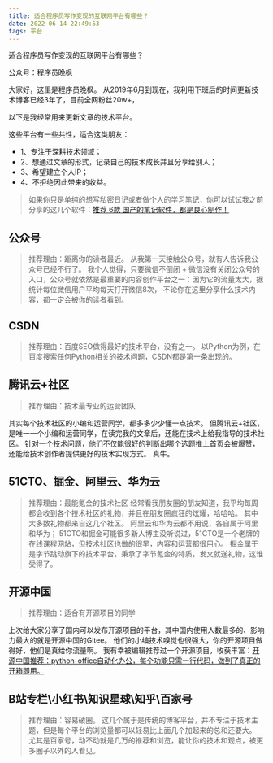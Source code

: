 ```yaml
---
title: 适合程序员写作变现的互联网平台有哪些？
date: 2022-06-14 22:49:53
tags: 平台
---
```


适合程序员写作变现的互联网平台有哪些？

公众号：程序员晚枫

大家好，这里是程序员晚枫。
从2019年6月到现在，我利用下班后的时间更新技术博客已经3年了，目前全网粉丝20w+，

以下是我经常用来更新文章的技术平台。

这些平台有一些共性，适合这类朋友：
- 1、专注于深耕技术领域；
- 2、想通过文章的形式，记录自己的技术成长并且分享给别人；
- 3、希望建立个人IP；
 - 4、不拒绝因此带来的收益。

> 如果你只是单纯的想写私密日记或者做个人的学习笔记，你可以试试我之前分享的这几个软件：[推荐 6款 国产的笔记软件，都是良心制作！](https://mp.weixin.qq.com/s/smxWNZExc9cvEZV2tFd2LA)


## 公众号
> 推荐理由：距离你的读者最近。
从我第一天接触公众号，就有人告诉我公众号已经不行了。
我个人觉得，只要微信不倒闭 + 微信没有关闭公众号的入口，公众号就依然是最重要的内容创作平台之一：因为它的流量太大，据统计每位微信用户平均每天打开微信8次，
不论你在这里分享什么技术内容，都一定会被你的读者看到。

## CSDN
> 推荐理由：百度SEO做得最好的技术平台，没有之一。
以Python为例，在百度搜索任何Python相关的技术问题，CSDN都是第一条出现的。

## 腾讯云+社区
> 推荐理由：技术最专业的运营团队

其实每个技术社区的小编和运营同学，都多多少少懂一点技术。
但腾讯云+社区，是唯一一个小编和运营同学，在读完我的文章后，还能在技术上给我指导的技术社区。
针对一个技术问题，他们不仅能很好的判断出哪个选题推上首页会被爆赞，还能给技术创作者提供更好的技术实现方式。
真牛。

## 51CTO、掘金、阿里云、华为云
> 推荐理由：最能氪金的技术社区
经常看我朋友圈的朋友知道，我平均每周都会收到各个技术社区的礼物，并且在朋友圈疯狂的炫耀，哈哈哈。
其中大多数礼物都来自这几个社区。
阿里云和华为云都不用说，各自属于阿里和华为；
51CTO和掘金可能很多新人博主没听说过，51CTO是一个老牌的在线课程网站，但技术社区也做的很早，内容和运营都很用心。
掘金属于是字节跳动旗下的技术平台，秉承了字节氪金的特质，发文就送礼物，这谁受得了。

## 开源中国
> 推荐理由：适合有开源项目的同学

上次给大家分享了国内可以发布开源项目的平台，其中国内使用人数最多的、影响力最大的就是开源中国的Gitee。
他们的小编技术嗅觉也很强大，你的开源项目做得好，他们是真给你流量啊。
我有幸被编辑推荐过一个开源项目，收获丰富：[开源中国推荐：python-office自动化办公，每个功能只需一行代码，做到了真正的开箱即用。](https://mp.weixin.qq.com/s/d2m7xYCLXF8QUlr-5sSuPA)

## B站专栏\小红书\知识星球\知乎\百家号
> 推荐理由：容易破圈。
这几个属于是传统的博客平台，并不专注于技术主题，但是每个平台的浏览量都可以轻易比上面几个加起来的总和还要大。
尤其是百家号，动不动就是几万的推荐和浏览，能让你的技术和观点，被更多圈子以外的人看见。



